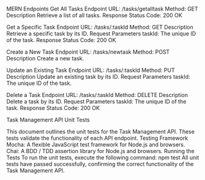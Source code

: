 MERN
Endpoints
Get All Tasks Endpoint URL: /tasks/getalltask 
Method: GET Description Retrieve a list of all tasks.
           Response Status Code: 200 OK


Get a Specific Task Endpoint URL: /tasks/:taskId 
Method: GET Description Retrieve a specific task by its ID.
          Request Parameters taskId: The unique ID of the task.
          Response Status              Code: 200 OK


Create a New Task Endpoint URL: /tasks/newtask 
Method: POST 
Description Create a new task.


Update an Existing Task Endpoint URL: /tasks/:taskId 
Method: PUT 
Description Update an existing task by its ID.
           Request Parameters taskId: The unique ID of the task.


Delete a Task Endpoint URL: /tasks/:taskId
 Method: DELETE 
Description Delete a task by its ID.
           Request Parameters taskId: The unique ID of the task. 
         Response Status Code: 200 OK




Task Management API Unit Tests


This document outlines the unit tests for the Task Management API. These tests validate the functionality of each API endpoint.
Testing Framework Mocha: A flexible JavaScript test framework for Node.js and browsers. Chai: A BDD / TDD assertion library for Node.js and browsers. Running the Tests To run the unit tests, execute the following command: npm test
All unit tests have passed successfully, confirming the correct functionality of the Task Management API.

